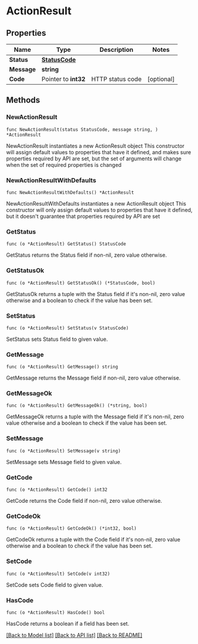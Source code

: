 # ActionResult

## Properties

Name | Type | Description | Notes
------------ | ------------- | ------------- | -------------
**Status** | [**StatusCode**](StatusCode.md) |  | 
**Message** | **string** |  | 
**Code** | Pointer to **int32** | HTTP status code | [optional] 

## Methods

### NewActionResult

`func NewActionResult(status StatusCode, message string, ) *ActionResult`

NewActionResult instantiates a new ActionResult object
This constructor will assign default values to properties that have it defined,
and makes sure properties required by API are set, but the set of arguments
will change when the set of required properties is changed

### NewActionResultWithDefaults

`func NewActionResultWithDefaults() *ActionResult`

NewActionResultWithDefaults instantiates a new ActionResult object
This constructor will only assign default values to properties that have it defined,
but it doesn't guarantee that properties required by API are set

### GetStatus

`func (o *ActionResult) GetStatus() StatusCode`

GetStatus returns the Status field if non-nil, zero value otherwise.

### GetStatusOk

`func (o *ActionResult) GetStatusOk() (*StatusCode, bool)`

GetStatusOk returns a tuple with the Status field if it's non-nil, zero value otherwise
and a boolean to check if the value has been set.

### SetStatus

`func (o *ActionResult) SetStatus(v StatusCode)`

SetStatus sets Status field to given value.


### GetMessage

`func (o *ActionResult) GetMessage() string`

GetMessage returns the Message field if non-nil, zero value otherwise.

### GetMessageOk

`func (o *ActionResult) GetMessageOk() (*string, bool)`

GetMessageOk returns a tuple with the Message field if it's non-nil, zero value otherwise
and a boolean to check if the value has been set.

### SetMessage

`func (o *ActionResult) SetMessage(v string)`

SetMessage sets Message field to given value.


### GetCode

`func (o *ActionResult) GetCode() int32`

GetCode returns the Code field if non-nil, zero value otherwise.

### GetCodeOk

`func (o *ActionResult) GetCodeOk() (*int32, bool)`

GetCodeOk returns a tuple with the Code field if it's non-nil, zero value otherwise
and a boolean to check if the value has been set.

### SetCode

`func (o *ActionResult) SetCode(v int32)`

SetCode sets Code field to given value.

### HasCode

`func (o *ActionResult) HasCode() bool`

HasCode returns a boolean if a field has been set.


[[Back to Model list]](../README.md#documentation-for-models) [[Back to API list]](../README.md#documentation-for-api-endpoints) [[Back to README]](../README.md)


